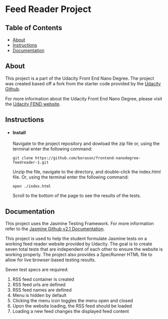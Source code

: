 # Feed Reader Project

## Table of Contents

* [About](#about)
* [Instructions](#instructions)
* [Documentation](#documentation)

## About


This project is a part of the Udacity Front End Nano Degree. The project was created based off a fork from the starter code provided by the [Udacity Github](https://github.com/udacity/frontend-nanodegree-feedreader).

For more information about the Udacity Front End Nano Degree, please visit the [Udacity FEND website](https://www.udacity.com/course/front-end-web-developer-nanodegree--nd001).

## Instructions

- #### Install
    Navigate to the project repository and dowload the zip file or, using the terminal enter the following command:

    ```git clone https://github.com/borason/frontend-nanodegree-feedreader-1.git```

    Unzip the file, navigate to the directory, and double-click the index.html file. Or, using the terminal enter the following command:

    ```open ./index.html```

    Scroll to the bottom of the page to see the results of the tests.

## Documentation

This project uses the Jasmine Testing Framework.
For more information refer to the [Jasmine Github v2.1 Documentation](https://jasmine.github.io/2.1/introduction).

This project is used to help the student formulate Jasmine tests on a working feed reader website provided by Udacity. The goal is to create seven total tests that are independent of each other to ensure the website is working properly. The project also provides a SpecRunner HTML file to allow for live browser-based testing results.

Seven test specs are required:
1. RSS feed container is created
2. RSS feed urls are defined
3. RSS feed names are defined
4. Menu is hidden by default
5. Clicking the menu icon toggles the menu open and closed
6. Upon the website loading, the RSS feed should be loaded
7. Loading a new feed changes the displayed feed content